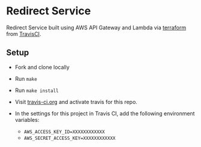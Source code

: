 # Redirect Service

Redirect Service built using AWS API Gateway and Lambda via [terraform](http://terraform.io) from [TravisCI](https://travis-ci.org/mdb/terraform-example).

## Setup

* Fork and clone locally
* Run `make`
* Run `make install`

* Visit [travis-ci.org](https://travis-ci.org/profile) and activate travis for this repo.
* In the settings for this project in Travis CI, add the following environment variables:
  * `AWS_ACCESS_KEY_ID=XXXXXXXXXXXX` 
  * `AWS_SECRET_ACCESS_KEY=XXXXXXXXXXXX`
